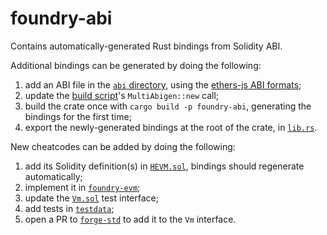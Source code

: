 # foundry-abi

Contains automatically-generated Rust bindings from Solidity ABI.

Additional bindings can be generated by doing the following:

1. add an ABI file in the [`abi` directory](./abi/), using the [ethers-js ABI formats](https://docs.ethers.org/v5/api/utils/abi/formats);
2. update the [build script](./build.rs)'s `MultiAbigen::new` call;
3. build the crate once with `cargo build -p foundry-abi`, generating the bindings for the first time;
4. export the newly-generated bindings at the root of the crate, in [`lib.rs`](./src/lib.rs).

New cheatcodes can be added by doing the following:

1. add its Solidity definition(s) in [`HEVM.sol`](./abi/HEVM.sol), bindings should regenerate automatically;
2. implement it in [`foundry-evm`](../evm/src/executor/inspector/cheatcodes/);
3. update the [`Vm.sol`](../../testdata/cheats/Vm.sol) test interface;
4. add tests in [`testdata`](../../testdata/cheats/);
5. open a PR to [`forge-std`](https://github.com/foundry-rs/forge-std) to add it to the `Vm` interface.
